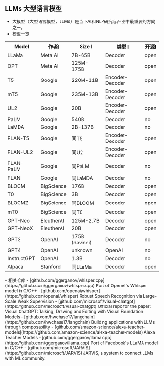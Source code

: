 ## LLMs 大型语言模型
- 大模型（大型语言模型，LLMs）是当下AI和NLP研究与产业中最重要的方向之一。
- 模型一览
<table>
	<tr>
		<th>Model</th>
		<th>作者l</th>
		<th>
		Size	l</th>
		<th>类型	l</th>
		<th>开源l</th>
	</tr>
	<tr>
		<td>LLaMa</td>
		<td>
	Meta AI	</td>
		<td>7B-65B	</td>
		<td>Decoder	</td>
		<td>open
</tr>
<tr>
		<td>
OPT	</td>
		<td>Meta AI	</td>
		<td>125M-175B	</td>
		<td>Decoder</td>
		<td>	open
</tr>
<tr>
		<td>
T5</td>
		<td>	Google</td>
		<td>	220M-11B	</td>
		<td>Encoder-Decoder</td>
		<td>	open
</tr>
<tr>
		<td>
mT5	</td>
		<td>Google	</td>
		<td>235M-13B	</td>
		<td>Encoder-Decoder	</td>
		<td>open
</tr>
<tr>
		<td>
UL2</td>
		<td>	Google</td>
		<td>	20B	</td>
		<td>Encoder-Decoder</td>
		<td>	open
</tr>
<tr>
		<td>
PaLM</td>
		<td>	Google	</td>
		<td>540B	</td>
		<td>Decoder</td>
		<td>	no
</tr>
<tr>
		<td>
LaMDA	</td>
		<td>Google</td>
		<td>	2B-137B</td>
		<td>	Decoder</td>
		<td>	no
</tr>
		<td>
FLAN-T5	</td>
		<td>Google</td>
		<td>	同T5</td>
		<td>	Encoder-Decoder	</td>
		<td>open
</tr>
<tr>
		<td>
FLAN-UL2</td>
		<td>	Google</td>
		<td>	同U2</td>
		<td>	Encoder-Decoder</td>
		<td>	open
</tr>
<tr>
		<td>
FLAN-PaLM</td>
		<td>	Google</td>
		<td>	同PaLM	</td>
		<td>Decoder</td>
		<td>	no
</tr>
<tr>
		<td>
FLAN	</td>
		<td>Google	</td>
		<td>同LaMDA</td>
		<td>	Decoder	</td>
		<td>no
</tr>
<tr>
		<td>
BLOOM</td>
		<td>	BigScience	</td>
		<td>176B	</td>
		<td>Decoder	</td>
		<td>open
</tr>
<tr>
		<td>
T0	</td>
		<td>BigScience</td>
		<td>	3B	</td>
		<td>Decoder</td>
		<td>	open
</tr>
<tr>
		<td>
BLOOMZ	</td>
		<td>BigScience	</td>
		<td>同BLOOM	</td>
		<td>Decoder	</td>
		<td>open
</tr>
<tr>
		<td>
mT0	</td>
		<td>BigScience	</td>
		<td>同T0	</td>
		<td>Decoder	</td>
		<td>open
</tr>
<tr>
		<td>
GPT-Neo	</td>
		<td>EleutherAI	</td>
		<td>125M-2.7B</td>
		<td>	Decoder</td>
		<td>	open
</tr>
<tr>
		<td>
GPT-NeoX	</td>
		<td>EleutherAI</td>
		<td>	20B	</td>
		<td>Decoder	</td>
		<td>open
</tr>
<tr>
		<td>
GPT3</td>
		<td>	OpenAI	</td>
		<td>175B (davinci)</td>
		<td>	Decoder</td>
		<td>	no
</tr>
<tr>
		<td>
GPT4	</td>
		<td>OpenAI</td>
		<td>	unknown	</td>
		<td>OpenAI	</td>
		<td>no
</tr>
<tr>
		<td>
InstructGPT</td>
		<td>	OpenAI	</td>
		<td>1.3B	</td>
		<td>Decoder</td>
		<td>	no
</tr>
<tr>
		<td>
Alpaca</td>
		<td>	Stanford	</td>
		<td>同LLaMa	</td>
		<td>Decoder</td>
		<td>	open
</tr>
</table>
- 相关仓库
	- [github.com/ggerganov/whisper.cpp](https://github.com/ggerganov/whisper.cpp) Port of OpenAI's Whisper model in C/C++
	- [github.com/openai/whisper](https://github.com/openai/whisper) Robust Speech Recognition via Large-Scale Weak Supervision
	- [github.com/microsoft/visual-chatgpt](https://github.com/microsoft/visual-chatgpt) Official repo for the paper: Visual ChatGPT: Talking, Drawing and Editing with Visual Foundation Models
	- [github.com/hwchase17/langchain](https://github.com/hwchase17/langchain) Building applications with LLMs through composability
	- [github.com/amazon-science/alexa-teacher-models](https://github.com/amazon-science/alexa-teacher-models) Alexa Teacher Models
	- [github.com/ggerganov/llama.cpp](https://github.com/ggerganov/llama.cpp) Port of Facebook's LLaMA model in C/C++
	- [github.com/microsoft/JARVIS](https://github.com/microsoft/JARVIS) JARVIS, a system to connect LLMs with ML community. 